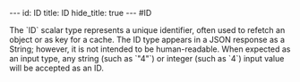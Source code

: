 --- id:
ID
title:
ID
hide_title: true --- #ID

  The &#x60;ID&#x60; scalar type represents a unique identifier, often used to refetch an object or as key for a cache. The ID type appears in a JSON response as a String; however, it is not intended to be human-readable. When expected as an input type, any string (such as &#x60;&quot;4&quot;&#x60;) or integer (such as &#x60;4&#x60;) input value will be accepted as an ID.
```

```
